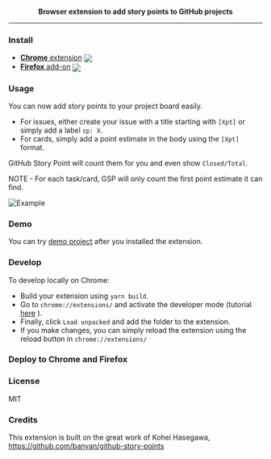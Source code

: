 <div align="center">
  <br>
  <b>Browser extension to add story points to GitHub projects</b>
  <hr>
</div>

### Install

- [**Chrome** extension][link-cws] [<img valign="middle" src="https://img.shields.io/chrome-web-store/v/macalhhnmnhceejcjhbgdfidpeeamhep.svg?label=%20">][link-cws]
- [**Firefox** add-on][link-amo] [<img valign="middle" src="https://img.shields.io/amo/v/github-project-story-points.svg?label=%20">][link-amo]

### Usage

You can now add story points to your project board easily.

- For issues, either create your issue with a title starting with `[Xpt]` or simply add a label `sp: X`.
- For cards, simply add a point estimate in the body using the `[Xpt]` format.

GitHub Story Point will count them for you and even show `Closed/Total`.

NOTE - For each task/card, GSP will only count the first point estimate it can find.

![Example](./assets/images/example.png)

### Demo

You can try [demo project](https://github.com/banyan/github-story-points-sandbox/projects/1) after you installed the extension.

### Develop

To develop locally on Chrome:

- Build your extension using `yarn build`.
- Go to `chrome://extensions/` and activate the developer mode (tutorial [here](https://support.google.com/chrome/a/answer/2714278?hl=en) ).
- Finally, click `Load unpacked` and add the folder to the extension.
- If you make changes, you can simply reload the extension using the reload button in `chrome://extensions/`

### Deploy to Chrome and Firefox

### License

MIT

[link-cws]: https://chrome.google.com/webstore/detail/github-story-points/macalhhnmnhceejcjhbgdfidpeeamhep 'Version published on Chrome Web Store'
[link-amo]: https://addons.mozilla.org/en-US/firefox/addon/github-project-story-points/ 'Version published on Mozilla Add-ons'

### Credits

This extension is built on the great work of Kohei Hasegawa, https://github.com/banyan/github-story-points
